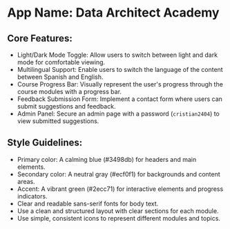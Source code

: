 # **App Name**: Data Architect Academy

## Core Features:

- Light/Dark Mode Toggle: Allow users to switch between light and dark mode for comfortable viewing.
- Multilingual Support: Enable users to switch the language of the content between Spanish and English.
- Course Progress Bar: Visually represent the user's progress through the course modules with a progress bar.
- Feedback Submission Form: Implement a contact form where users can submit suggestions and feedback.
- Admin Panel: Secure an admin page with a password (`cristian2404`) to view submitted suggestions.

## Style Guidelines:

- Primary color: A calming blue (#3498db) for headers and main elements.
- Secondary color: A neutral gray (#ecf0f1) for backgrounds and content areas.
- Accent: A vibrant green (#2ecc71) for interactive elements and progress indicators.
- Clear and readable sans-serif fonts for body text.
- Use a clean and structured layout with clear sections for each module.
- Use simple, consistent icons to represent different modules and topics.